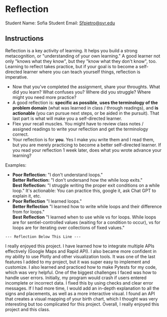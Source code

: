# Reflection

Student Name:  Sofia
Student Email:  Sfpietro@syr.edu

## Instructions

Reflection is a key activity of learning. It helps you build a strong metacognition, or "understanding of your own learning." A good learner not only "knows what they know", but they "know what they don't know", too. Learning to reflect takes practice, but if your goal is to become a self-directed learner where you can teach yourself things, reflection is imperative.

- Now that you've completed the assignment, share your throughts. What did you learn? What confuses you? Where did you struggle? Where might you need more practice?
- A good reflection is: **specific as possible**,  **uses the terminology of the problem domain** (what was learned in class / through readings), and **is actionable** (you can pursue next steps, or be aided in the pursuit). That last part is what will make you a self-directed learner.
- Flex your recall muscles. You might have to review class notes / assigned readings to write your reflection and get the terminology correct.
- Your reflection is for **you**. Yes I make you write them and I read them, but you are merely practicing to become a better self-directed learner. If you read your reflection 1 week later, does what you wrote advance your learning?

Examples:

- **Poor Reflection:**  "I don't understand loops."   
**Better Reflection:** "I don't undersand how the while loop exits."   
**Best Reflection:** "I struggle writing the proper exit conditions on a while loop." It's actionable: You can practice this, google it, ask Chat GPT to explain it, etc. 
-  **Poor Reflection** "I learned loops."   
**Better Reflection** "I learned how to write while loops and their difference from for loops."   
**Best Reflection** "I learned when to use while vs for loops. While loops are for sentiel-controlled values (waiting for a condition to occur), vs for loops are for iterating over collections of fixed values."

`--- Reflection Below This Line ---`

I really enjoyed this project. I have learned how to integrate multiple APIs effectively (Google Maps and Rapid API). I also became more confident in my ability to use Plotly and other visualization tools. It was one of the last features I added to my project, but it was super easy to implement and customize. I also learned and practiced how to make Pytests for my code, which was very helpful. One of the biggest challenges I faced was how to handle user errors. Initially, my program would crash if users entered incomplete or incorrect data. I fixed this by using checks and clear error messages. If I had more time, I would add an in-depth explanation to all the signs and placements, as well as a more interactive visual. I found an API that creates a visual mapping of your birth chart, which I thought was very interesting but too complicated for this project. Overall, I really enjoyed this project and this class.
